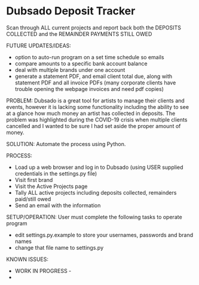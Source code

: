 # Dubsado Deposit Tracker
Scan through ALL current projects and report back both the DEPOSITS COLLECTED and the REMAINDER PAYMENTS STILL OWED



FUTURE UPDATES/IDEAS:
- option to auto-run program on a set time schedule so emails
- compare amounts to a specific bank account balance
- deal with multiple brands under one account
- generate a statement PDF, and email client total due, along with statement PDF and all invoice PDFs (many corporate clients have trouble opening the webpage invoices and need pdf copies)


PROBLEM: Dubsado is a great tool for artists to manage their clients and events, however it is lacking some functionality including the ability to see at a glance how much money an artist has collected in deposits. The problem was highlighted during the COVID-19 crisis when multiple clients cancelled and I wanted to be sure I had set aside the proper amount of money.

SOLUTION: Automate the process using Python.

PROCESS:
- Load up a web browser and log in to Dubsado (using USER supplied credentials in the settings.py file)
- Visit first brand
- Visit the Active Projects page
- Tally ALL active projects including deposits collected, remainders paid/still owed
- Send an email with the information


SETUP/OPERATION: User must complete the following tasks to operate program
- edit settings.py.example to store your usernames, passwords and brand names
- change that file name to settings.py

KNOWN ISSUES:
- WORK IN PROGRESS -
-
